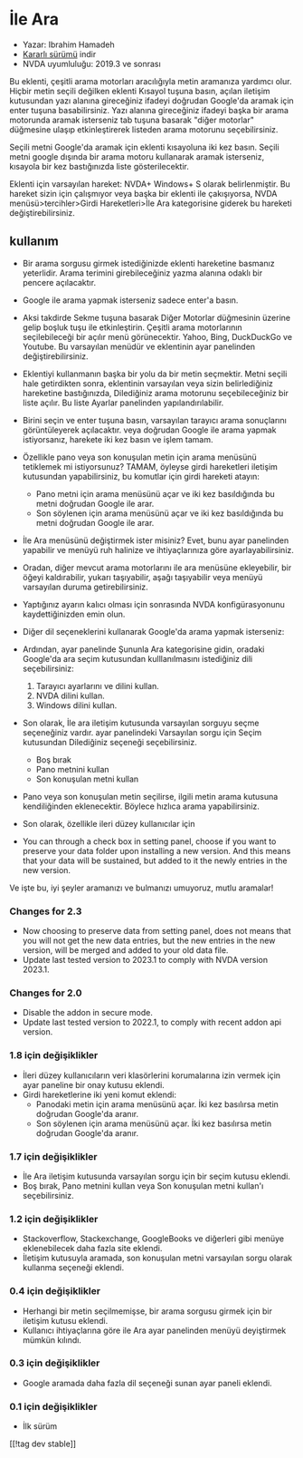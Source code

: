 # İle Ara #

* Yazar: Ibrahim Hamadeh
* [Kararlı sürümü][1] indir
* NVDA uyumluluğu: 2019.3 ve sonrası

Bu eklenti, çeşitli arama motorları aracılığıyla metin aramanıza yardımcı
olur. Hiçbir metin seçili değilken  eklenti Kısayol tuşuna basın, açılan
iletişim kutusundan yazı alanına gireceğiniz ifadeyi doğrudan Google'da
aramak için enter tuşuna basabilirsiniz. Yazı alanına gireceğiniz ifadeyi
başka bir arama motorunda aramak isterseniz tab tuşuna basarak "diğer
motorlar" düğmesine ulaşıp  etkinleştirerek listeden arama motorunu
seçebilirsiniz.

Seçili metni Google'da aramak için eklenti kısayoluna iki kez basın. Seçili
metni google dışında bir arama motoru kullanarak aramak isterseniz, kısayola
bir kez bastığınızda liste gösterilecektir.

Eklenti için varsayılan hareket: NVDA+ Windows+ S olarak belirlenmiştir. Bu hareket sizin için çalışmıyor veya başka bir eklenti ile çakışıyorsa, NVDA menüsü>tercihler>Girdi Hareketleri>İle Ara kategorisine giderek bu hareketi değiştirebilirsiniz.

## kullanım

* Bir arama sorgusu girmek istediğinizde eklenti hareketine basmanız
  yeterlidir. Arama terimini girebileceğiniz yazma alanına odaklı bir
  pencere açılacaktır.
* Google ile arama yapmak isterseniz sadece enter'a basın.
* Aksi takdirde Sekme tuşuna basarak Diğer Motorlar düğmesinin üzerine gelip
  boşluk tuşu ile etkinleştirin. Çeşitli arama motorlarının seçilebileceği
  bir açılır menü görünecektir. Yahoo, Bing, DuckDuckGo ve Youtube. Bu
  varsayılan menüdür ve eklentinin ayar panelinden değiştirebilirsiniz.
* Eklentiyi kullanmanın başka bir yolu da bir metin seçmektir. Metni seçili
  hale getirdikten sonra, eklentinin varsayılan veya sizin belirlediğiniz
  hareketine bastığınızda, Dilediğiniz arama motorunu seçebileceğiniz bir
  liste açılır. Bu liste Ayarlar panelinden yapılandırılabilir.
* Birini seçin ve enter tuşuna basın, varsayılan tarayıcı arama sonuçlarını
  görüntüleyerek açılacaktır. veya doğrudan Google ile arama yapmak
  istiyorsanız, harekete iki kez basın ve işlem tamam.
* Özellikle pano veya son konuşulan metin için arama menüsünü tetiklemek mi
  istiyorsunuz? TAMAM, öyleyse girdi hareketleri iletişim kutusundan
  yapabilirsiniz, bu komutlar için girdi hareketi atayın:
    * Pano metni için arama menüsünü açar ve iki kez basıldığında bu metni
      doğrudan Google ile arar.
    * Son söylenen için arama menüsünü açar ve iki kez basıldığında bu metni
      doğrudan Google ile arar.
* İle Ara menüsünü değiştirmek ister misiniz? Evet, bunu ayar panelinden
  yapabilir ve menüyü ruh halinize ve ihtiyaçlarınıza göre
  ayarlayabilirsiniz.
* Oradan, diğer mevcut arama motorlarını ile ara menüsüne ekleyebilir, bir
  öğeyi kaldırabilir, yukarı taşıyabilir, aşağı taşıyabilir veya menüyü
  varsayılan duruma getirebilirsiniz.
* Yaptığınız ayarın kalıcı olması için sonrasında NVDA konfigürasyonunu
  kaydettiğinizden emin olun.
* Diğer dil seçeneklerini kullanarak Google'da arama yapmak isterseniz:
* Ardından, ayar panelinde Şununla Ara kategorisine gidin, oradaki Google'da
  ara seçim kutusundan kulllanılmasını istediğiniz dili seçebilirsiniz:

    1. Tarayıcı ayarlarını ve dilini kullan.
    2. NVDA dilini kullan.
    3. Windows dilini kullan.

* Son olarak, İle ara iletişim kutusunda varsayılan sorguyu seçme
  seçeneğiniz vardır. ayar panelindeki Varsayılan sorgu için Seçim
  kutusundan Dilediğiniz seçeneği seçebilirsiniz.

    * Boş bırak
    * Pano metnini kullan
    * Son konuşulan metni kullan

* Pano veya son konuşulan metin seçilirse, ilgili metin arama kutusuna
  kendiliğinden eklenecektir. Böylece hızlıca arama yapabilirsiniz.
* Son olarak, özellikle ileri düzey kullanıcılar için
* You can through a check box in setting panel, choose if you want to
  preserve your data folder upon installing a new version. And this means
  that your data will be sustained, but added to it the newly entries in the
  new version.

Ve işte bu, iyi şeyler aramanızı ve bulmanızı umuyoruz, mutlu aramalar!

### Changes for 2.3 ###

* Now choosing to preserve data from setting panel, does not means that you
  will not get the new data entries, but the new entries in the new version,
  will be merged and added to your old data file.
* Update last tested version to 2023.1 to comply with NVDA version 2023.1.

### Changes for 2.0 ###

* Disable the addon in secure mode.
* Update last tested version to 2022.1, to comply with recent addon api
  version.

### 1.8 için değişiklikler ###

* İleri düzey kullanıcıların veri klasörlerini korumalarına izin vermek için
  ayar paneline bir onay kutusu eklendi.
* Girdi hareketlerine iki yeni komut eklendi:
    * Panodaki metin için arama menüsünü açar. İki kez basılırsa metin
      doğrudan Google'da aranır.
    * Son söylenen için arama menüsünü açar. İki kez basılırsa metin
      doğrudan Google'da aranır.

### 1.7 için değişiklikler

* İle Ara iletişim kutusunda varsayılan sorgu için bir seçim kutusu eklendi.
* Boş bırak, Pano metnini kullan veya Son konuşulan metni kullan'ı
  seçebilirsiniz.

### 1.2 için değişiklikler

* Stackoverflow, Stackexchange, GoogleBooks ve diğerleri gibi menüye
  eklenebilecek daha fazla site eklendi.
* İletişim kutusuyla aramada, son konuşulan metni varsayılan sorgu olarak
  kullanma seçeneği eklendi.

### 0.4 için değişiklikler

* Herhangi bir metin seçilmemişse, bir arama sorgusu girmek için bir
  iletişim kutusu eklendi.
* Kullanıcı ihtiyaçlarına göre ile Ara ayar panelinden menüyü deyiştirmek
  mümkün kılındı.

### 0.3 için değişiklikler

* Google aramada daha fazla dil seçeneği sunan ayar paneli eklendi.

### 0.1 için değişiklikler

* İlk sürüm

[[!tag dev stable]]

[1]: https://www.nvaccess.org/addonStore/legacy?file=searchwith
